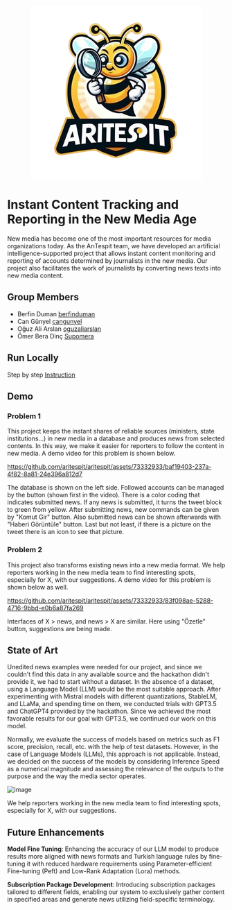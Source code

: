 <p align="center">
  <img src="static/images/imgur.png" alt="Resim Açıklaması">
</p>

# Instant Content Tracking and Reporting in the New Media Age
New media has become one of the most important resources for media organizations today. As the ArıTespit team, we have developed an artificial intelligence-supported project that allows instant content monitoring and reporting of accounts determined by journalists in the new media. Our project also facilitates the work of journalists by converting news texts into new media content.

## Group Members

- Berfin Duman [berfinduman](https://www.github.com/berfinduman)
- Can Günyel [cangunyel](https://www.github.com/cangunyel)
- Oğuz Ali Arslan [oguzaliarslan](https://www.github.com/oguzaliarslan)
- Ömer Bera Dinç [Supomera](https://www.github.com/Supomera)
  
## Run Locally
Step by step [Instruction](https://github.com/aritespit/aritespit/blob/main/deployment.md)

## Demo
### Problem 1
This project keeps the instant shares of reliable sources (ministers, state institutions...) in new media in a database and produces news from selected contents. In this way, we make it easier for reporters to follow the content in new media. A demo video for this problem is shown below.

https://github.com/aritespit/aritespit/assets/73332933/baf19403-237a-4f82-8a81-24e396a812d7

The database is shown on the left side. Followed accounts can be managed by the button (shown first in the video). There is a color coding that indicates submitted news. If any news is submitted, it turns the tweet block to green from yellow. After submitting news, new commands can be given by "Komut Gir" button. Also submitted news can be shown afterwards with "Haberi Görüntüle" button. Last but not least, if there is a picture on the tweet there is an icon to see that picture. 

### Problem 2
This project also transforms existing news into a new media format. We help reporters working in the new media team to find interesting spots, especially for X, with our suggestions. A demo video for this problem is shown below as well.

https://github.com/aritespit/aritespit/assets/73332933/83f098ae-5288-4716-9bbd-e0b6a87fa269

Interfaces of X > news, and news > X are similar. Here using "Özetle" button, suggestions are being made. 

## State of Art
Unedited news examples were needed for our project, and since we couldn't find this data in any available source and the hackathon didn't provide it, we had to start without a dataset. In the absence of a dataset, using a Language Model (LLM) would be the most suitable approach. After experimenting with Mistral models with different quantizations, StableLM, and LLaMa, and spending time on them, we conducted trials with GPT3.5 and ChatGPT4 provided by the hackathon. Since we achieved the most favorable results for our goal with GPT3.5, we continued our work on this model.

Normally, we evaluate the success of models based on metrics such as F1 score, precision, recall, etc. with the help of test datasets. However, in the case of Language Models (LLMs), this approach is not applicable. Instead, we decided on the success of the models by considering Inference Speed as a numerical magnitude and assessing the relevance of the outputs to the purpose and the way the media sector operates. 

![image](https://github.com/aritespit/aritespit/assets/73332933/0246c24e-ed60-42c6-90c5-47fe03fb21a0)

We help reporters working in the new media team to find interesting spots, especially for X, with our suggestions.

## Future Enhancements

**Model Fine Tuning**:  Enhancing the accuracy of our LLM model to produce results more aligned with news formats and Turkish language rules by fine-tuning it with reduced hardware requirements using Parameter-efficient Fine-tuning (Peft) and Low-Rank Adaptation (Lora) methods.

**Subscription Package Development**:  Introducing subscription packages tailored to different fields, enabling our system to exclusively gather content in specified areas and generate news utilizing field-specific terminology.
